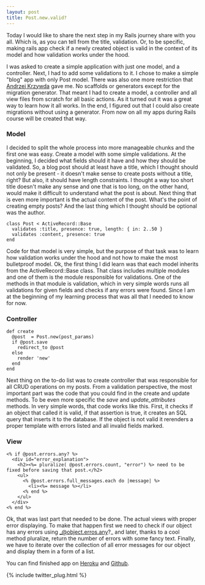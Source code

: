 ```yaml
---
layout: post
title: Post.new.valid?
---
```


Today I would like to share the next step in my Rails journey share with you all. Which is, as you can tell from the title, validation. Or, to be specific, making rails app check if a newly created object is valid in the context of its model and how validation works under the hood.

I was asked to create a simple application with just one model, and a controller. Next, I had to add some validations to it. I chose to make a simple "blog" app with only Post model. There was also one more restriction that [Andrzej Krzywda](https://twitter.com/andrzejkrzywda) gave me. No scaffolds or generators except for the migration generator. That meant  I had to create a model, a controller and all view files from scratch for all basic actions. As it turned out it was a great way to learn how it all works. In the end, I figured out that I could also create migrations without using a generator. From now on all my apps during Rails course will be created that way.

### Model
I decided to split the whole process into more manageable chunks and the first one was easy. Create a model with some simple validations. At the beginning, I decided what fields should it have and how they should be validated. So, a blog post should at least have a title, which I thought should not only be present - it doesn't make sense to create posts without a title, right? But also, it should have length constraints. I thought a way too short title doesn't make any sense and one that is too long, on the other hand, would make it difficult to understand what the post is about. Next thing that is even more important is the actual content of the post. What's the point of creating empty posts? And the last thing which I thought should be optional was the author.

```language-ruby
class Post < ActiveRecord::Base
  validates :title, presence: true, length: { in: 2..50 }
  validates :content, presence: true
end
```

Code for that model is very simple, but the purpose of that task was to learn how validation works under the hood and not how to make the most bulletproof model. Ok, the first thing I did learn was that each model inherits from the ActiveRecord::Base class. That class includes multiple modules and one of them is the module responsible for validations. One of the methods in that module is validation, which in very simple words runs all validations for given fields and checks if any errors were found. Since I am at the beginning of my learning process that was all that I needed to know for now.

### Controller
```language-ruby
def create
  @post  = Post.new(post_params)
  if @post.save
    redirect_to @post
  else
    render 'new'
  end
end
```

Next thing on the to-do list was to create controller that was responsible for all CRUD operations on my posts. From a validation perspective, the most important part was the code that you could find in the create and update methods. To be even more specific the _save_ and _update_attributes_ methods. In very simple words, that code works like this. First, it checks if an object that called it is valid, if that assertion is true, it creates an SQL query that inserts it to the database. If the object is not valid it rerenders a proper template with errors listed and all invalid fields marked.

### View
```language-html
<% if @post.errors.any? %>
  <div id="error_explanation">
    <h2><%= pluralize( @post.errors.count, "error") %> need to be fixed before saving that post.</h2>
    <ul>
      <% @post.errors.full_messages.each do |message| %>
        <li><%= message %></li>
      <% end %>
    </ul>
  </div>
<% end %>
```

Ok, that was last part that needed to be done. The actual views with proper error displaying. To make that happen first we need to check if our object has any errors using _@object.erros.any?_ and later, thanks to a cool method pluralize, return the number of errors with some fancy text. Finally, we have to iterate over the collection of all error messages for our object and display them in a form of a list.

You can find finished app on [Heroku](https://damp-anchorage-94507.herokuapp.com/posts) and [Github](https://github.com/LukeP91/validation_app).

{% include twitter_plug.html %}

